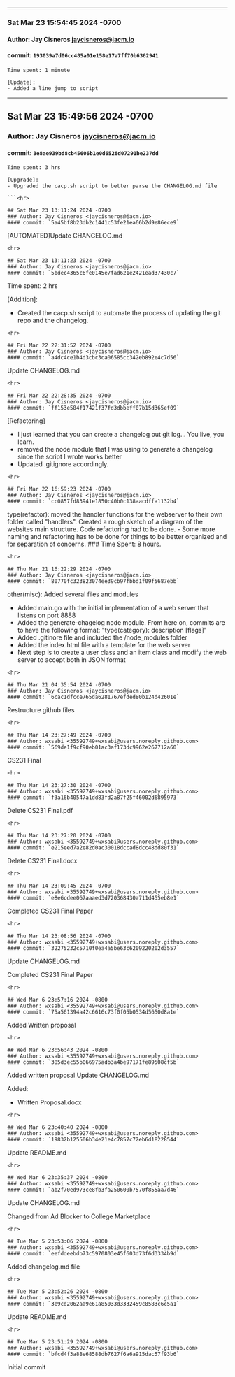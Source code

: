 <hr>

### Sat Mar 23 15:54:45 2024 -0700
#### Author: Jay Cisneros <jaycisneros@jacm.io>
#### commit: `193039a7d06cc485a01e158e17a7ff70b6362941`

```
Time spent: 1 minute

[Update]:
- Added a line jump to script

```
<hr>

## Sat Mar 23 15:49:56 2024 -0700
### Author: Jay Cisneros <jaycisneros@jacm.io>
#### commit: `3e8ae939bd8cb45606b1e0d6528d07291be237dd`

```
Time spent: 3 hrs

[Upgrade]:
- Upgraded the cacp.sh script to better parse the CHANGELOG.md file

```<hr>

## Sat Mar 23 13:11:24 2024 -0700
### Author: Jay Cisneros <jaycisneros@jacm.io>
#### commit: `5a45bf8b23db2c1441c53fe21ea66b2d9e86ece9`

```
[AUTOMATED]Update CHANGELOG.md

```
<hr>

## Sat Mar 23 13:11:23 2024 -0700
### Author: Jay Cisneros <jaycisneros@jacm.io>
#### commit: `5bdec4365c6fe0145e7fad621e2421ead37430c7`

```
Time spent: 2 hrs

[Addition]:
- Created the cacp.sh script to automate the process of updating the git repo and the changelog.

```
<hr>

## Fri Mar 22 22:31:52 2024 -0700
### Author: Jay Cisneros <jaycisneros@jacm.io>
#### commit: `a4dc4ce1b4d3cbc3ca06585cc342eb892e4c7d56`

```
Update CHANGELOG.md

```
<hr>

## Fri Mar 22 22:28:35 2024 -0700
### Author: Jay Cisneros <jaycisneros@jacm.io>
#### commit: `ff153e584f17421f37fd3dbbeff07b15d365ef09`

```
[Refactoring]
- I just learned that you can create a changelog out git log...
You live, you learn.
- removed the node module that I was using to generate a changelog
since the script I wrote works better
- Updated .gitignore accordingly.

```
<hr>

## Fri Mar 22 16:59:23 2024 -0700
### Author: Jay Cisneros <jaycisneros@jacm.io>
#### commit: `cc0857fd83941e1850c40b0c138aacdffa1132b4`

```
type(refactor): moved the handler functions for the webserver to their own folder called "handlers". Created a rough sketch of a diagram of the websites main structure. Code refactoring had to be done. - Some more naming and refactoring has to be done for things to be better organized and for separation of concerns. ### Time Spent: 8 hours.

```
<hr>

## Thu Mar 21 16:22:29 2024 -0700
### Author: Jay Cisneros <jaycisneros@jacm.io>
#### commit: `80770fc323823074ee39cb97fbbd1f09f5687ebb`

```
other(misc): Added several files and modules

- Added main.go with the initial implementation of a web server that listens on port 8888
- Added the generate-chagelog node module. From here on, commits are to have the following format: "type(category): description [flags]"
- Added .gitinore file and included the /node_modules folder
- Added the index.html file with a template for the web server
- Next step is to create a user class and an item class and modify the web server to accept both in JSON format

```
<hr>

## Thu Mar 21 04:35:54 2024 -0700
### Author: Jay Cisneros <jaycisneros@jacm.io>
#### commit: `6cac1dfcce765da6281767efded80b124d42601e`

```
Restructure github files

```
<hr>

## Thu Mar 14 23:27:49 2024 -0700
### Author: wxsabi <35592749+wxsabi@users.noreply.github.com>
#### commit: `569de1f9cf90eb01ac3af173dc9962e267712a60`

```
CS231 Final
```
<hr>

## Thu Mar 14 23:27:30 2024 -0700
### Author: wxsabi <35592749+wxsabi@users.noreply.github.com>
#### commit: `f3a16b40547a1dd83fd2a87f25f46002d6895973`

```
Delete CS231 Final.pdf
```
<hr>

## Thu Mar 14 23:27:20 2024 -0700
### Author: wxsabi <35592749+wxsabi@users.noreply.github.com>
#### commit: `e215eed7a2e82d0ac30018dccad8dcc48dd80f31`

```
Delete CS231 Final.docx
```
<hr>

## Thu Mar 14 23:09:45 2024 -0700
### Author: wxsabi <35592749+wxsabi@users.noreply.github.com>
#### commit: `e8e6cdee067aaaed3d720368430a711d455eb8e1`

```
Completed CS231 Final Paper
```
<hr>

## Thu Mar 14 23:08:56 2024 -0700
### Author: wxsabi <35592749+wxsabi@users.noreply.github.com>
#### commit: `32275232c5710f0ea4a5be63c6209220202d3557`

```
Update CHANGELOG.md

Completed CS231 Final Paper
```
<hr>

## Wed Mar 6 23:57:16 2024 -0800
### Author: wxsabi <35592749+wxsabi@users.noreply.github.com>
#### commit: `75a561394a42c6616c73f0f05b0534d5650d8a1e`

```
Added Written proposal
```
<hr>

## Wed Mar 6 23:56:43 2024 -0800
### Author: wxsabi <35592749+wxsabi@users.noreply.github.com>
#### commit: `385d3ec55b066975adb3a4be97171fe89508cf5b`

```
Added written proposal Update CHANGELOG.md

Added: 
- Written Proposal.docx
```
<hr>

## Wed Mar 6 23:40:40 2024 -0800
### Author: wxsabi <35592749+wxsabi@users.noreply.github.com>
#### commit: `19832b125506b34e21e4c7857c72eb6d18228544`

```
Update README.md
```
<hr>

## Wed Mar 6 23:35:37 2024 -0800
### Author: wxsabi <35592749+wxsabi@users.noreply.github.com>
#### commit: `ab2f70ed973ce8fb3fa250600b7570f855aa7d46`

```
Update CHANGELOG.md

Changed from Ad Blocker to College Marketplace
```
<hr>

## Tue Mar 5 23:53:06 2024 -0800
### Author: wxsabi <35592749+wxsabi@users.noreply.github.com>
#### commit: `eefddeebdb73c5970803e45f603d73f6d3334b9d`

```
Added changelog.md file
```
<hr>

## Tue Mar 5 23:52:26 2024 -0800
### Author: wxsabi <35592749+wxsabi@users.noreply.github.com>
#### commit: `3e9cd2062aa9e61a85033d3332459c8583c6c5a1`

```
Update README.md
```
<hr>

## Tue Mar 5 23:51:29 2024 -0800
### Author: wxsabi <35592749+wxsabi@users.noreply.github.com>
#### commit: `bfcd4f3a88e68588db7627f6a6a915dac57f93b6`

```
Initial commit
```